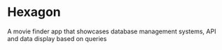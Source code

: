 # Hexagon
A movie finder app that showcases database management systems, API and data display based on queries
